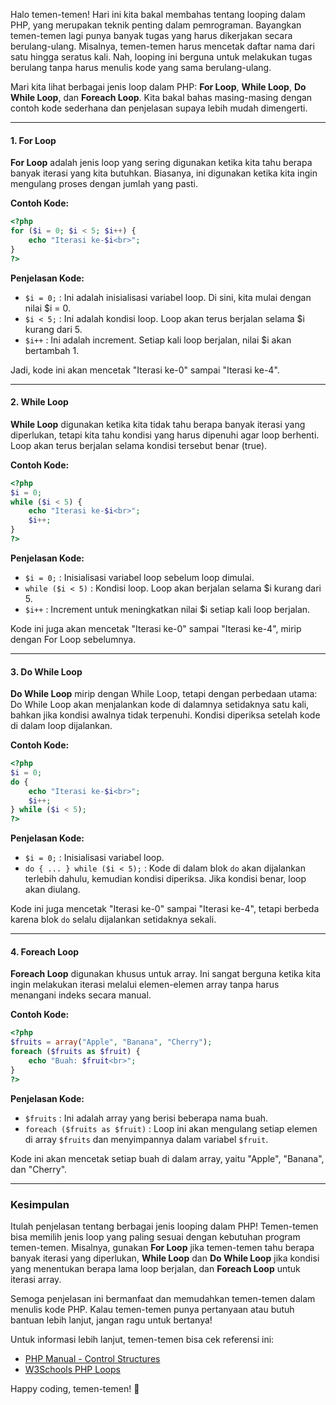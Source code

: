 Halo temen-temen! Hari ini kita bakal membahas tentang looping dalam PHP, yang merupakan teknik penting dalam pemrograman. Bayangkan temen-temen lagi punya banyak tugas yang harus dikerjakan secara berulang-ulang. Misalnya, temen-temen harus mencetak daftar nama dari satu hingga seratus kali. Nah, looping ini berguna untuk melakukan tugas berulang tanpa harus menulis kode yang sama berulang-ulang.

Mari kita lihat berbagai jenis loop dalam PHP: **For Loop**, **While Loop**, **Do While Loop**, dan **Foreach Loop**. Kita bakal bahas masing-masing dengan contoh kode sederhana dan penjelasan supaya lebih mudah dimengerti.

---

#### 1. **For Loop**

**For Loop** adalah jenis loop yang sering digunakan ketika kita tahu berapa banyak iterasi yang kita butuhkan. Biasanya, ini digunakan ketika kita ingin mengulang proses dengan jumlah yang pasti.

**Contoh Kode:**

```php
<?php
for ($i = 0; $i < 5; $i++) {
    echo "Iterasi ke-$i<br>";
}
?>
```

**Penjelasan Kode:**
- `$i = 0;` : Ini adalah inisialisasi variabel loop. Di sini, kita mulai dengan nilai $i = 0.
- `$i < 5;` : Ini adalah kondisi loop. Loop akan terus berjalan selama $i kurang dari 5.
- `$i++` : Ini adalah increment. Setiap kali loop berjalan, nilai $i akan bertambah 1.

Jadi, kode ini akan mencetak "Iterasi ke-0" sampai "Iterasi ke-4".

---

#### 2. **While Loop**

**While Loop** digunakan ketika kita tidak tahu berapa banyak iterasi yang diperlukan, tetapi kita tahu kondisi yang harus dipenuhi agar loop berhenti. Loop akan terus berjalan selama kondisi tersebut benar (true).

**Contoh Kode:**

```php
<?php
$i = 0;
while ($i < 5) {
    echo "Iterasi ke-$i<br>";
    $i++;
}
?>
```

**Penjelasan Kode:**
- `$i = 0;` : Inisialisasi variabel loop sebelum loop dimulai.
- `while ($i < 5)` : Kondisi loop. Loop akan berjalan selama $i kurang dari 5.
- `$i++` : Increment untuk meningkatkan nilai $i setiap kali loop berjalan.

Kode ini juga akan mencetak "Iterasi ke-0" sampai "Iterasi ke-4", mirip dengan For Loop sebelumnya.

---

#### 3. **Do While Loop**

**Do While Loop** mirip dengan While Loop, tetapi dengan perbedaan utama: Do While Loop akan menjalankan kode di dalamnya setidaknya satu kali, bahkan jika kondisi awalnya tidak terpenuhi. Kondisi diperiksa setelah kode di dalam loop dijalankan.

**Contoh Kode:**

```php
<?php
$i = 0;
do {
    echo "Iterasi ke-$i<br>";
    $i++;
} while ($i < 5);
?>
```

**Penjelasan Kode:**
- `$i = 0;` : Inisialisasi variabel loop.
- `do { ... } while ($i < 5);` : Kode di dalam blok `do` akan dijalankan terlebih dahulu, kemudian kondisi diperiksa. Jika kondisi benar, loop akan diulang.

Kode ini juga mencetak "Iterasi ke-0" sampai "Iterasi ke-4", tetapi berbeda karena blok `do` selalu dijalankan setidaknya sekali.

---

#### 4. **Foreach Loop**

**Foreach Loop** digunakan khusus untuk array. Ini sangat berguna ketika kita ingin melakukan iterasi melalui elemen-elemen array tanpa harus menangani indeks secara manual.

**Contoh Kode:**

```php
<?php
$fruits = array("Apple", "Banana", "Cherry");
foreach ($fruits as $fruit) {
    echo "Buah: $fruit<br>";
}
?>
```

**Penjelasan Kode:**
- `$fruits` : Ini adalah array yang berisi beberapa nama buah.
- `foreach ($fruits as $fruit)` : Loop ini akan mengulang setiap elemen di array `$fruits` dan menyimpannya dalam variabel `$fruit`.

Kode ini akan mencetak setiap buah di dalam array, yaitu "Apple", "Banana", dan "Cherry".

---

### Kesimpulan

Itulah penjelasan tentang berbagai jenis looping dalam PHP! Temen-temen bisa memilih jenis loop yang paling sesuai dengan kebutuhan program temen-temen. Misalnya, gunakan **For Loop** jika temen-temen tahu berapa banyak iterasi yang diperlukan, **While Loop** dan **Do While Loop** jika kondisi yang menentukan berapa lama loop berjalan, dan **Foreach Loop** untuk iterasi array.

Semoga penjelasan ini bermanfaat dan memudahkan temen-temen dalam menulis kode PHP. Kalau temen-temen punya pertanyaan atau butuh bantuan lebih lanjut, jangan ragu untuk bertanya!

Untuk informasi lebih lanjut, temen-temen bisa cek referensi ini:
- [PHP Manual - Control Structures](https://www.php.net/manual/en/language.control-structures.php)
- [W3Schools PHP Loops](https://www.w3schools.com/php/php_looping.asp)

Happy coding, temen-temen! 🚀

